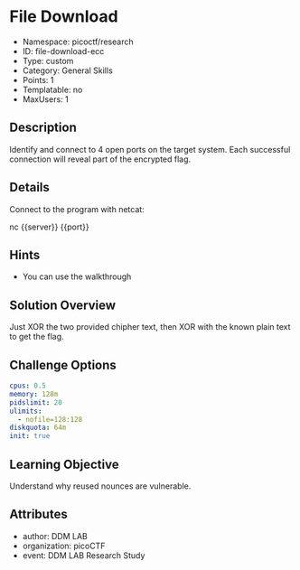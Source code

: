 # File Download

- Namespace: picoctf/research
- ID: file-download-ecc
- Type: custom
- Category: General Skills
- Points: 1
- Templatable: no
- MaxUsers: 1

## Description

Identify and connect to 4 open ports on the target system.
Each successful connection will reveal part of the encrypted flag.

## Details
Connect to the program with netcat:

 nc {{server}} {{port}}

## Hints

- You can use the walkthrough

## Solution Overview

Just XOR the two provided chipher text, then XOR with the known plain text to get the flag.

## Challenge Options

```yaml
cpus: 0.5
memory: 128m
pidslimit: 20
ulimits:
  - nofile=128:128
diskquota: 64m
init: true
```

## Learning Objective

Understand why reused nounces are vulnerable.

## Attributes

- author: DDM LAB
- organization: picoCTF
- event: DDM LAB Research Study